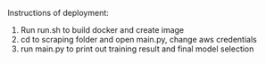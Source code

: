 Instructions of deployment:

1. Run run.sh to build docker and create image
2. cd to scraping folder and open main.py, change aws credentials
3. run main.py to print out training result and final model selection
